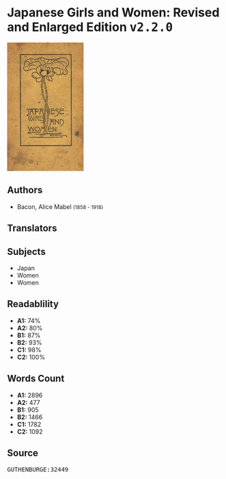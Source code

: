 # Japanese Girls and Women: Revised and Enlarged Edition <kbd>v2.2.0</kbd>

![](./cover.medium.jpg "")

## Authors


 - Bacon, Alice Mabel <small>(1858 - 1918)</small>

## Translators



## Subjects


 - Japan
 - Women
 - Women

## Readablility


 - **A1:** 74%
 - **A2:** 80%
 - **B1:** 87%
 - **B2:** 93%
 - **C1:** 98%
 - **C2:** 100%

## Words Count


 - **A1:** 2896
 - **A2:** 477
 - **B1:** 905
 - **B2:** 1466
 - **C1:** 1782
 - **C2:** 1092

## Source


<kbd>GUTHENBURGE:32449</kbd>
